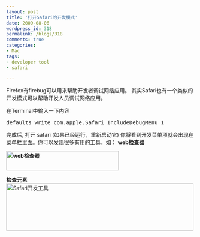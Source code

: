 ```yaml
---
layout: post
title: '打开Safari的开发模式'
date: 2009-08-06
wordpress_id: 318
permalink: /blogs/318
comments: true
categories:
- Mac
tags:
- developer tool
- safari

---
```

Firefox有firebug可以用来帮助开发者调试网络应用。 其实Safari也有一个类似的开发模式可以帮助开发人员调试网络应用。

在Terminal中输入一下内容
<pre class="prettyprint linenums">defaults write com.apple.Safari IncludeDebugMenu 1</pre>
完成后, 打开 safari (如果已经运行，重新启动它) 你将看到开发菜单项就会出现在菜单栏里面。你可以发现很多有用的工具，如：
**web检查器**

**<a href="http://blog.prosight.me/wp-content/uploads/2009/08/12.png"><img class="alignnone size-medium wp-image-324" title="web检查器" src="http://blog.prosight.me/wp-content/uploads/2009/08/12-300x52.png" alt="web检查器" width="300" height="52" /></a>**

**检查元素**
<img class="size-full wp-image-319" title="1903477581_c00c0b4903" src="http://blog.prosight.me/wp-content/uploads/2009/08/1903477581_c00c0b4903.jpg" alt="Safari开发工具" width="500" height="127" />
